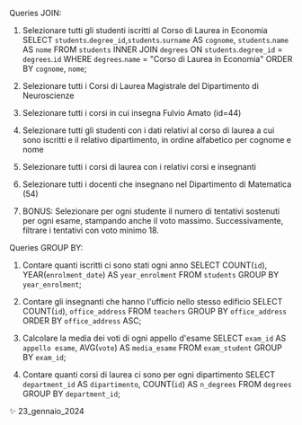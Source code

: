 Queries JOIN:

1. Selezionare tutti gli studenti iscritti al Corso di Laurea in Economia
SELECT `students`.`degree_id`,`students`.`surname` AS `cognome`, `students`.`name` AS `nome` FROM `students` 
INNER JOIN `degrees` 
ON `students`.`degree_id` = `degrees`.`id` 
WHERE `degrees`.`name` = "Corso di Laurea in Economia" 
ORDER BY `cognome`, `nome`;

2. Selezionare tutti i Corsi di Laurea Magistrale del Dipartimento di Neuroscienze


3. Selezionare tutti i corsi in cui insegna Fulvio Amato (id=44)

4. Selezionare tutti gli studenti con i dati relativi al corso di laurea a cui sono iscritti e il relativo dipartimento, in ordine alfabetico per cognome e nome

5. Selezionare tutti i corsi di laurea con i relativi corsi e insegnanti

6. Selezionare tutti i docenti che insegnano nel Dipartimento di
Matematica (54)

7. BONUS: Selezionare per ogni studente il numero di tentativi sostenuti
per ogni esame, stampando anche il voto massimo. Successivamente,
filtrare i tentativi con voto minimo 18.

Queries GROUP BY:
1. Contare quanti iscritti ci sono stati ogni anno
SELECT COUNT(`id`), YEAR(`enrolment_date`) AS `year_enrolment`
FROM `students`
GROUP BY `year_enrolment`;

2. Contare gli insegnanti che hanno l'ufficio nello stesso edificio
SELECT COUNT(`id`), `office_address`
FROM `teachers` 
GROUP BY `office_address`
ORDER BY `office_address` ASC;

3. Calcolare la media dei voti di ogni appello d'esame
SELECT `exam_id` AS `appello esame`, AVG(`vote`) AS `media_esame`
FROM `exam_student` 
GROUP BY `exam_id`;

4. Contare quanti corsi di laurea ci sono per ogni dipartimento
SELECT `department_id` AS `dipartimento`, COUNT(`id`) AS `n_degrees`
FROM `degrees`
GROUP BY `department_id`;

✨ 23_gennaio_2024
